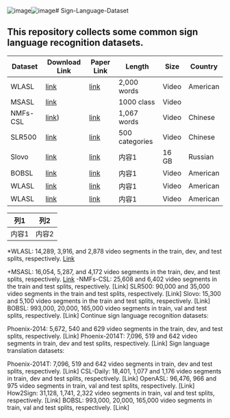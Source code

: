 ![image](https://github.com/YangyangQu/Sign_Language_Datasets/assets/44865046/417e2d25-5f6f-4b61-a7fd-4eec59005979)![image](https://github.com/YangyangQu/Sign_Language_Datasets/assets/44865046/77badc4e-5bce-4c54-80e3-cd6a9d9c100f)# Sign-Language-Dataset
## This repository collects some common sign language recognition datasets.

| Dataset | Download Link | Paper Link | Length | Size | Country |
|-----|-----|-----|-----|-----|-----|
| WLASL |[link](https://dxli94.github.io/WLASL/)| [link](https://arxiv.org/pdf/1910.11006v2.pdf) |2,000 words | Video | American | 
| MSASL |[link]([https://dxli94.github.io/WLASL/](https://www.microsoft.com/en-us/research/project/ms-asl/))| |1000 class | Video |  | 
| NMFs-CSL |[link](https://ustc-slr.github.io/datasets/2020_nmfs_csl/))| [link](https://arxiv.org/pdf/1910.11006v2.pdf) |1,067 words | Video | Chinese | 
| SLR500 |[link](http://home.ustc.edu.cn/~hagjie/)| [link](https://arxiv.org/pdf/1910.11006v2.pdf) |500 categories | Video | Chinese | 
| Slovo |[link](https://dxli94.github.io/WLASL/)| [link](https://arxiv.org/abs/2305.14527) |内容1 | 16 GB | Russian | 
| BOBSL |[link](https://dxli94.github.io/WLASL/)| [link](https://arxiv.org/pdf/1910.11006v2.pdf) |内容1 | Video | American | 
| WLASL |[link](https://dxli94.github.io/WLASL/)| [link](https://arxiv.org/pdf/1910.11006v2.pdf) |内容1 | Video | American | 
| WLASL |[link](https://dxli94.github.io/WLASL/)| [link](https://arxiv.org/pdf/1910.11006v2.pdf) |内容1 | Video | American | 


| 列1 | 列2 |
|-----|-----|
| 内容1 | 内容2 |
*WLASL: 14,289, 3,916, and 2,878 video segments in the train, dev, and test splits, respectively. [Link](https://dxli94.github.io/WLASL/)

+MSASL: 16,054, 5,287, and 4,172 video segments in the train, dev, and test splits, respectively. [Link](https://www.microsoft.com/en-us/research/project/ms-asl/)
-NMFs-CSL: 25,608 and 6,402 video segments in the train and test splits, respectively. [Link]
SLR500: 90,000 and 35,000 video segments in the train and test splits, respectively. [Link]
Slovo: 15,300 and 5,100 video segments in the train and test splits, respectively. [Link]
BOBSL: 993,000, 20,000, 165,000 video segments in train, val and test splits, respectively. [Link]
Continue sign language recognition datasets:

Phoenix-2014: 5,672, 540 and 629 video segments in the train, dev, and test splits, respectively. [Link]
Phoenix-2014T: 7,096, 519 and 642 video segments in train, dev and test splits, respectively. [Link]
Sign language translation datasets:

Phoenix-2014T: 7,096, 519 and 642 video segments in train, dev and test splits, respectively. [Link]
CSL-Daily: 18,401, 1,077 and 1,176 video segments in train, dev and test splits, respectively. [Link]
OpenASL: 96,476, 966 and 975 video segments in train, val and test splits, respectively. [Link]
How2Sign: 31,128, 1,741, 2,322 video segments in train, val and test splits, respectively. [Link]
BOBSL: 993,000, 20,000, 165,000 video segments in train, val and test splits, respectively. [Link]
